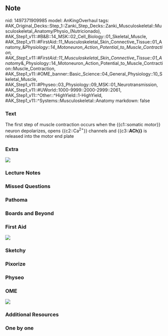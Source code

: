 ## Note
nid: 1497371909985
model: AnKingOverhaul
tags: #AK_Original_Decks::Step_1::Zanki_Step_Decks::Zanki_Musculoskeletal::Musculoskeletal_Anatomy/Physio_(Nutricionado), #AK_Step1_v11::#B&B::14_MSK::02_Cell_Biology::01_Skeletal_Muscle, #AK_Step1_v11::#FirstAid::11_Musculoskeletal_Skin_Connective_Tissue::01_Anatomy_&_Physiology::14_Motoneuron_Action_Potential_to_Muscle_Contraction, #AK_Step1_v11::#FirstAid::11_Musculoskeletal_Skin_Connective_Tissue::01_Anatomy_&_Physiology::14_Motoneuron_Action_Potential_to_Muscle_Contraction::Muscle_Contraction, #AK_Step1_v11::#OME_banner::Basic_Science::04_General_Physiology::10_Skeletal_Muscle, #AK_Step1_v11::#Physeo::03_Physiology::09_MSK::01_Neurotransmission, #AK_Step1_v11::#UWorld::1000-9999::2000-2999::2061, #AK_Step1_v11::^Other::^HighYield::1-HighYield, #AK_Step1_v11::^Systems::Musculoskeletal::Anatomy
markdown: false

### Text
<div>
  <div>
    The first step of muscle contraction occurs when the
    {{c1::somatic motor}} neuron depolarizes, opens
    {{c2::Ca<sup>2+</sup>}} channels and {{c3::<b>ACh}}</b> is
    released into the motor end plate
  </div>
</div>

### Extra
<div><img src="paste-61125974556673.jpg"></div>

### Lecture Notes


### Missed Questions


### Pathoma


### Boards and Beyond


### First Aid
<img src="paste-a87a9bf2bdac529df97621c67a92602bba4bda21.jpg">

### Sketchy


### Pixorize


### Physeo


### OME
<div class="ome-widget">
  <a href=
  "https://onlinemeded.org/spa/general-physiology/skeletal-muscle/acquire?ref=anki">
  <img src="_OME_AnkiFlashcards_Lesson_6.png"></a>
</div>

### Additional Resources


### One by one

